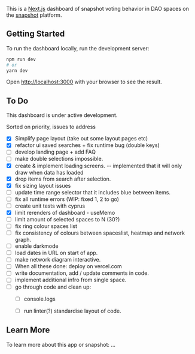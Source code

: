 This is a [Next.js](https://nextjs.org/) dashboard of snapshot voting behavior in DAO spaces on the [snapshot](https://snapshot.org/) platform. 

## Getting Started
To run the dashboard locally, run the development server:

```bash
npm run dev
# or
yarn dev
```

Open [http://localhost:3000](http://localhost:3000) with your browser to see the result.

## To Do 

This dashboard is under active development. 

Sorted on priority, issues to address 
- [x] Simplify page layout (take out some layout pages etc) 
- [x] refactor ui saved searches + fix runtime bug (double keys)
- [ ] develop landing page + add FAQ
- [ ] make double selections impossible. 
- [x] create & implement loading screens. -- implemented that it will only draw when data has loaded
- [x] drop items from search after selection. 
- [x] fix sizing layout issues 
- [ ] update time range selector that it includes blue between items. 
- [ ] fix all runtime errors (WIP: fixed 1, 2 to go)
- [ ] create unit tests with cyprus 
- [x] limit rerenders of dashboard - useMemo
- [ ] limit amount of selected spaces to N (30?) 
- [ ] fix ring colour spaces list
- [ ] fix consistency of colours between spaceslist, heatmap and network graph. 
- [ ] enable darkmode
- [ ] load dates in URL on start of app. 
- [ ] make network diagram interactive.
- [ ] When all these done: deploy on vercel.com
- [ ] write documentation, add / update comments in code.
- [ ] implement additional infro from single space. 
- [ ] go through code and clean up:
  - [ ] console.logs
  - [ ] run linter(?) standardise layout of code. 



## Learn More

To learn more about this app or snapshot: 
...

